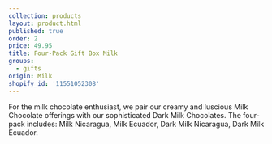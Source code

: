```yaml
---
collection: products
layout: product.html
published: true
order: 2
price: 49.95
title: Four-Pack Gift Box Milk
groups:
  - gifts
origin: Milk
shopify_id: '11551052308'
---
```

For the milk chocolate enthusiast, we pair our creamy and luscious Milk Chocolate offerings with our sophisticated Dark Milk Chocolates. The four-pack includes: Milk Nicaragua, Milk Ecuador, Dark Milk Nicaragua, Dark Milk Ecuador.
